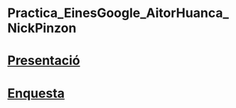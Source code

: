 # Practica_EinesGoogle_AitorHuanca_NickPinzon

# [Presentació](https://github.com/user-attachments/files/22849747/Conversiones_Aitor_Nick_SMX1A.pdf)

# [Enquesta](https://docs.google.com/forms/d/e/1FAIpQLSdlAtfgBWlP-B7R3bMyTm98RgNJFsMoQaUwYv9u2b45k4d1wQ/viewform?usp=header)

